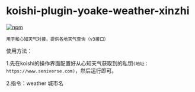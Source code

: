 # koishi-plugin-yoake-weather-xinzhi

[![npm](https://img.shields.io/npm/v/koishi-plugin-yoake-weather-xinzhi?style=flat-square)](https://www.npmjs.com/package/koishi-plugin-yoake-weather-xinzhi)

``用于和心知天气对接，提供各地天气查询（v3接口）``

使用方法：

1.先在koishi的操作界面配置好从心知天气获取到的私钥``(地址：https://www.seniverse.com)``，然后运行即可。

2.指令：weather 城市名
